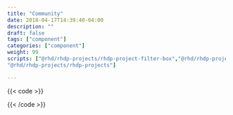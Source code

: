 ```yaml
---
title: "Community"
date: 2018-04-17T14:39:40-04:00
description: ""
draft: false
tags: ["component"]
categories: ["component"]
weight: 99
scripts: ["@rhd/rhdp-projects/rhdp-project-filter-box","@rhd/rhdp-projects/rhdp-project-item","@rhd/rhdp-projects/rhdp-project-query","@rhd/rhdp-projects/rhdp-project-url",
"@rhd/rhdp-projects/rhdp-projects"]

---
```




{{< code >}}<div data-product-id="fuse">
<rhdp-projects dcp-url="https://dcp2.jboss.org/v2/rest/search/suggest_project_name_ngram_more_fields?sort=sys_title&amp;query=" upstream-product-id="fuse">
    <rhdp-project-query></rhdp-project-query>
    <rhdp-project-url></rhdp-project-url>
</rhdp-projects>
</div>{{< /code >}}
